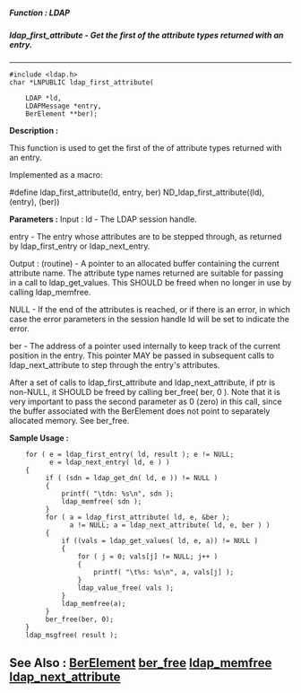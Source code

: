 ##### Function : LDAP
##### ldap_first_attribute - Get the first of the attribute types returned with an entry.
---
```
#include <ldap.h>
char *LNPUBLIC ldap_first_attribute(

	LDAP *ld,
	LDAPMessage *entry,
	BerElement **ber);
```
**Description :**

This function is used to get the first of the of attribute types returned with 
an entry.

Implemented as a macro:

#define ldap_first_attribute(ld, entry, ber) ND_ldap_first_attribute((ld), 
(entry), (ber))

**Parameters :**
Input :
ld  -  The LDAP session handle.

entry  -  The entry whose attributes are to be stepped through, as returned by ldap_first_entry or ldap_next_entry.

Output :
(routine)  -  A pointer to an allocated buffer containing the current attribute name. The attribute type names returned are suitable for passing in a call to ldap_get_values.  This SHOULD be freed when no longer in use by calling ldap_memfree.

NULL  - If the end of the attributes is reached, or if there is an error, in which case the error parameters in the session handle ld will be set to indicate the error.


ber  -  The address of a pointer used internally to keep track of the current position in the entry.   This pointer MAY be passed in subsequent calls to ldap_next_attribute to step through the entry's attributes.  

After a set of calls to ldap_first_attribute and ldap_next_attribute, if ptr is non-NULL, it SHOULD be freed by calling ber_free( ber, 0 ).  Note that it is very important to pass the second parameter as 0 (zero) in this call, since the buffer associated
with the BerElement does not point to separately allocated memory. See ber_free.


**Sample Usage :**
```
    for ( e = ldap_first_entry( ld, result ); e != NULL;
          e = ldap_next_entry( ld, e ) )
    {
         if ( (sdn = ldap_get_dn( ld, e )) != NULL )
         {
             printf( "\tdn: %s\n", sdn );
             ldap_memfree( sdn );
         }
         for ( a = ldap_first_attribute( ld, e, &ber );
               a != NULL; a = ldap_next_attribute( ld, e, ber ) )
         {
             if ((vals = ldap_get_values( ld, e, a)) != NULL )
             {
                 for ( j = 0; vals[j] != NULL; j++ )
                 {
                     printf( "\t%s: %s\n", a, vals[j] );
                 }
                 ldap_value_free( vals );
             }
             ldap_memfree(a);
         }
         ber_free(ber, 0);
    }
    ldap_msgfree( result );

```
**See Also :**
[BerElement](/reference/Data/BerElement)
[ber_free](/reference/Func/ber_free)
[ldap_memfree](/reference/Func/ldap_memfree)
[ldap_next_attribute](/reference/Func/ldap_next_attribute)
---
